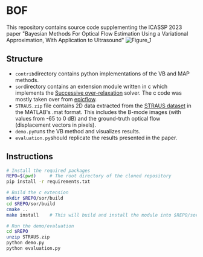 # BOF
This repository contains source code supplementing the ICASSP 2023 paper "Bayesian Methods For Optical Flow Estimation Using a Variational Approximation, With Application to Ultrasound"
![Figure_1](https://user-images.githubusercontent.com/6999875/223785652-68433f42-aa7f-4e68-b13c-f6cd596bf684.png)
## Structure
- `contrib`directory contains python implementations of the VB and MAP methods.
- `sor`directory contains an extension module written in c which implements the [Successive over-relaxation](https://en.wikipedia.org/wiki/Successive_over-relaxation) solver. The c code was mostly taken over from [epicflow](https://github.com/suhangpro/epicflow/tree/master).
- `STRAUS.zip` file contains 2D data extracted from the [STRAUS dataset](https://team.inria.fr/epione/en/data/straus/) in the MATLAB's .mat format. This includes the B-mode images (with values from -65 to 0 dB) and the ground-truth optical flow (displacement vectors in pixels).
- `demo.py`runs the VB method and visualizes results.
- `evaluation.py`should replicate the results presented in the paper.

## Instructions
```bash
# Install the required packages
REPO=$(pwd)		# The root directory of the cloned repository
pip install -r requirements.txt

# Build the c extension
mkdir $REPO/sor/build
cd $REPO/sor/build
cmake ..
make install	# This will build and install the module into $REPO/sor

# Run the demo/evaluation
cd $REPO
unzip STRAUS.zip
python demo.py
python evaluation.py
```